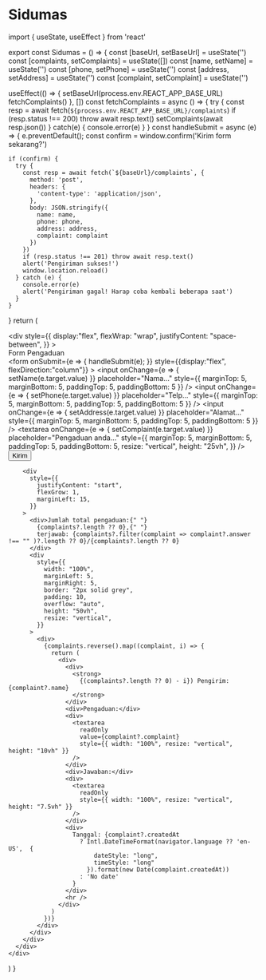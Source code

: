 # Sidumas



import { useState, useEffect } from 'react'

export const Sidumas = () => {
  const [baseUrl,  setBaseUrl] = useState('')
  const [complaints, setComplaints] = useState([])
  const [name, setName] = useState('')
  const [phone, setPhone] = useState('')
  const [address, setAddress] = useState('')
  const [complaint, setComplaint] = useState('')
  
  useEffect(() => {
    setBaseUrl(process.env.REACT_APP_BASE_URL)
    fetchComplaints()
  }, [])
  const fetchComplaints = async () => {
    try {
      const resp = await fetch(`${process.env.REACT_APP_BASE_URL}/complaints`)
      if (resp.status !== 200) throw await resp.text()
      setComplaints(await resp.json())
    } catch(e) {
      console.error(e)
    }
  }
  const handleSubmit = async (e) => {
    e.preventDefault();
    const confirm = window.confirm('Kirim form sekarang?')
  
    if (confirm) {
      try {
        const resp = await fetch(`${baseUrl}/complaints`, {
          method: 'post',
          headers: {
            'content-type': 'application/json',
          },
          body: JSON.stringify({
            name: name,
            phone: phone,
            address: address,
            complaint: complaint
          })
        })
        if (resp.status !== 201) throw await resp.text()
        alert('Pengiriman sukses!')
        window.location.reload() 
      } catch (e) {
        console.error(e)
        alert('Pengiriman gagal! Harap coba kembali beberapa saat')
      }
    }
  }
  return (
    <div >
      <div 
        style={{ 
          display:"flex", 
          flexWrap: "wrap", 
          justifyContent: "space-between",
        }}
      >
        <div>
          <div>Form Pengaduan</div>
          <form 
            onSubmit={e => { handleSubmit(e); }}
            style={{display:"flex", flexDirection:"column"}}
          >
            <input 
              onChange={e => {
                setName(e.target.value)
              }} 
              placeholder="Nama..." style={{ marginTop: 5, marginBottom: 5, paddingTop: 5, paddingBottom: 5 }} 
            />
            <input
              onChange={e => {
                setPhone(e.target.value)
              }} 
              placeholder="Telp..." style={{ marginTop: 5, marginBottom: 5, paddingTop: 5, paddingBottom: 5 }} 
            />
            <input 
              onChange={e => {
                setAddress(e.target.value)
              }} 
              placeholder="Alamat..." style={{ marginTop: 5, marginBottom: 5, paddingTop: 5, paddingBottom: 5 }} 
            />
            <textarea
              onChange={e => {
                setComplaint(e.target.value)
              }} 
              placeholder="Pengaduan anda..." 
              style={{ 
                marginTop: 5, 
                marginBottom: 5, 
                paddingTop: 5, 
                paddingBottom: 5, 
                resize: "vertical",
                height: "25vh", 
              }} 
            />
            <input type="submit" className="btn btn-blue" value="Kirim" />
          </form>
        </div>
        
        <div
          style={{
            justifyContent: "start", 
            flexGrow: 1, 
            marginLeft: 15,
          }}
        >
          <div>Jumlah total pengaduan:{" "}
            {complaints?.length ?? 0},{" "}
            terjawab: {complaints?.filter(complaint => complaint?.answer !== "" )?.length ?? 0}/{complaints?.length ?? 0}
          </div>
          <div 
            style={{ 
              width: "100%", 
              marginLeft: 5, 
              marginRight: 5,
              border: "2px solid grey",
              padding: 10,
              overflow: "auto",
              height: "50vh",
              resize: "vertical",
            }}
          >
            <div>
              {complaints.reverse().map((complaint, i) => {
                return (
                  <div>
                    <div>
                      <strong>
                        {(complaints?.length ?? 0) - i}) Pengirim: {complaint?.name}
                      </strong>
                    </div>
                    <div>Pengaduan:</div>
                    <div>
                      <textarea 
                        readOnly 
                        value={complaint?.complaint} 
                        style={{ width: "100%", resize: "vertical", height: "10vh" }} 
                      />
                    </div>
                    <div>Jawaban:</div>
                    <div>
                      <textarea 
                        readOnly  
                        style={{ width: "100%", resize: "vertical", height: "7.5vh" }} 
                      />
                    </div>
                    <div>
                      Tanggal: {complaint?.createdAt 
                        ? Intl.DateTimeFormat(navigator.language ?? 'en-US',  {
                            dateStyle: "long",
                            timeStyle: "long"
                          }).format(new Date(complaint.createdAt)) 
                        : 'No date' 
                      }
                    </div>
                    <hr />
                  </div>
                )
              })}
            </div>
          </div>
        </div>
      </div>
    </div>
  )
}

<Sidumas />
